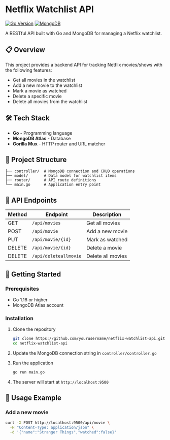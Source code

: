 # Netflix Watchlist API

[![Go Version](https://img.shields.io/badge/Go-1.16+-00ADD8?style=flat&logo=go)](https://golang.org/)
[![MongoDB](https://img.shields.io/badge/MongoDB-4.4+-47A248?style=flat&logo=mongodb)](https://www.mongodb.com/)

A RESTful API built with Go and MongoDB for managing a Netflix watchlist.

## 📋 Overview

This project provides a backend API for tracking Netflix movies/shows with the following features:

- Get all movies in the watchlist
- Add a new movie to the watchlist
- Mark a movie as watched
- Delete a specific movie
- Delete all movies from the watchlist

## 🛠️ Tech Stack

- **Go** - Programming language
- **MongoDB Atlas** - Database
- **Gorilla Mux** - HTTP router and URL matcher

## 📁 Project Structure

```
├── controller/  # MongoDB connection and CRUD operations
├── model/       # Data model for watchlist items
├── router/      # API route definitions
└── main.go      # Application entry point
```

## 🔌 API Endpoints

| Method | Endpoint | Description |
|--------|----------|-------------|
| GET | `/api/movies` | Get all movies |
| POST | `/api/movie` | Add a new movie |
| PUT | `/api/movie/{id}` | Mark as watched |
| DELETE | `/api/movie/{id}` | Delete a movie |
| DELETE | `/api/deleteallmovie` | Delete all movies |

## 🚀 Getting Started

### Prerequisites

- Go 1.16 or higher
- MongoDB Atlas account

### Installation

1. Clone the repository
   ```bash
   git clone https://github.com/yourusername/netflix-watchlist-api.git
   cd netflix-watchlist-api
   ```

2. Update the MongoDB connection string in `controller/controller.go`

3. Run the application
   ```bash
   go run main.go
   ```

4. The server will start at `http://localhost:9500`

## 📝 Usage Example

### Add a new movie
```bash
curl -X POST http://localhost:9500/api/movie \
  -H "Content-Type: application/json" \
  -d '{"name":"Stranger Things","watched":false}'
```
